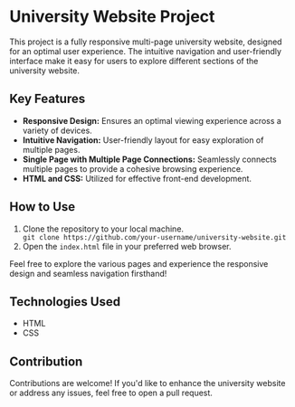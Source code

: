 
<body>

  <h1>University Website Project</h1>

  <p>This project is a fully responsive multi-page university website, designed for an optimal user experience. The intuitive navigation and user-friendly interface make it easy for users to explore different sections of the university website.</p>

  <h2>Key Features</h2>
  <ul>
    <li><strong>Responsive Design:</strong> Ensures an optimal viewing experience across a variety of devices.</li>
    <li><strong>Intuitive Navigation:</strong> User-friendly layout for easy exploration of multiple pages.</li>
    <li><strong>Single Page with Multiple Page Connections:</strong> Seamlessly connects multiple pages to provide a cohesive browsing experience.</li>
    <li><strong>HTML and CSS:</strong> Utilized for effective front-end development.</li>
  </ul>

  <h2>How to Use</h2>
  <ol>
    <li>Clone the repository to your local machine.</li>
    <code>git clone https://github.com/your-username/university-website.git</code>
    <li>Open the <code>index.html</code> file in your preferred web browser.</li>
  </ol>

  <p>Feel free to explore the various pages and experience the responsive design and seamless navigation firsthand!</p>

  <h2>Technologies Used</h2>
  <ul>
    <li>HTML</li>
    <li>CSS</li>
  </ul>

  <h2>Contribution</h2>
  <p>Contributions are welcome! If you'd like to enhance the university website or address any issues, feel free to open a pull request.</p>

</body>
